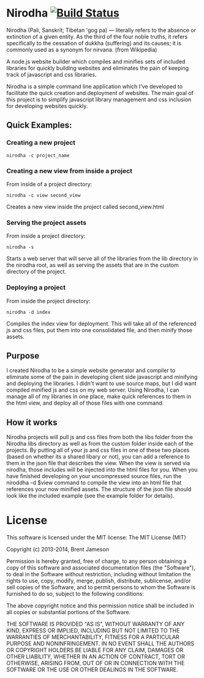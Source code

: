 # Nirodha [![Build Status](https://secure.travis-ci.org/JamesonNetworks/Nirodha.png)](http://travis-ci.org/JamesonNetworks/Nirodha)

Nirodha (Pali, Sanskrit; Tibetan 'gog pa) — literally refers to the absence or extinction of a given entity. As the 
third of the four noble truths, it refers specifically to the cessation of dukkha (suffering) and its causes; it is 
commonly used as a synonym for nirvana. (from Wikipedia)

A node.js website builder which compiles and minifies sets of included libraries for quickly building websites and
eliminates the pain of keeping track of javascript and css libraries.

Nirodha is a simple command line application which I've developed to facilitate the quick creation and deployment
of websites. The main goal of this project is to simplify javascript library management and css inclusion for 
developing websites quickly.

## Quick Examples:

### Creating a new project

```shell
nirodha -c project_name
```
### Creating a new view from inside a project

From inside of a project directory:
```shell
nirodha -c view second_view
```
Creates a new view inside the project called second_view.html

### Serving the project assets

From inside a project directory:
```shell
nirodha -s
```
Starts a web server that will serve all of the libraries from the lib directory in the nirodha root, as well as
serving the assets that are in the custom directory of the project.

### Deploying a project

From inside the project directory:
```shell
nirodha -d index
```
Compiles the index view for deployment. This will take all of the referenced js and css files, put them into one
consolidated file, and then minify those assets.

## Purpose

I created Nirodha to be a simple website generator and compiler to eliminate some of the pain in developing client
side javascript and minifying and deploying the libraries. I didn't want to use source maps, but I did want compiled
minified js and css on my web server. Using Nirodha, I can manage all of my libraries in one place, make quick 
references to them in the html view, and deploy all of those files with one command.

## How it works

Nirodha projects will pull js and css files from both the libs folder from the Nirodha libs directory as well as 
from the custom folder inside each of the projects. By putting all of your js and css files in one of these two
places (based on whether its a shared libary or not), you can add a reference to them in the json file that describes
the view. When the view is served via nirodha, those includes will be injected into the html files for you. When
you have finished developing on your uncompressed source files, run the niroddha -d $view command to compile the view
into an html file that references your now minified assets. The structure of the json file should look like the 
included example (see the example folder for details). 

# License

This software is licensed under the MIT license:
The MIT License (MIT)

Copyright (c) 2013-2014, Brent Jameson

Permission is hereby granted, free of charge, to any person obtaining a copy
of this software and associated documentation files (the "Software"), to deal
in the Software without restriction, including without limitation the rights
to use, copy, modify, merge, publish, distribute, sublicense, and/or sell
copies of the Software, and to permit persons to whom the Software is
furnished to do so, subject to the following conditions:

The above copyright notice and this permission notice shall be included in
all copies or substantial portions of the Software.

THE SOFTWARE IS PROVIDED "AS IS", WITHOUT WARRANTY OF ANY KIND, EXPRESS OR
IMPLIED, INCLUDING BUT NOT LIMITED TO THE WARRANTIES OF MERCHANTABILITY,
FITNESS FOR A PARTICULAR PURPOSE AND NONINFRINGEMENT. IN NO EVENT SHALL THE
AUTHORS OR COPYRIGHT HOLDERS BE LIABLE FOR ANY CLAIM, DAMAGES OR OTHER
LIABILITY, WHETHER IN AN ACTION OF CONTRACT, TORT OR OTHERWISE, ARISING FROM,
OUT OF OR IN CONNECTION WITH THE SOFTWARE OR THE USE OR OTHER DEALINGS IN
THE SOFTWARE.
